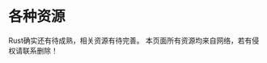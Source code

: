 <script setup>
import { VPTeamMembers } from 'vitepress/theme';

const members = [
  {
    avatar: 'https://www.rust-lang.org/static/images/rust-logo-blk.svg',
    name: 'Rust官网',
    title: '官方提供的学习资料和标准库',
    links: [
      { icon: {
svg:'<svg enable-background="new 0 0 512 512" height="512" viewBox="0 0 512 512" width="512" xmlns="http://www.w3.org/2000/svg"><g fill="#2e2459"><path d="m100.285 45.113c-4.143 0-7.5 3.358-7.5 7.5v11.089c0 4.142 3.357 7.5 7.5 7.5s7.5-3.358 7.5-7.5v-11.089c.001-4.142-3.357-7.5-7.5-7.5z"/><path d="m100.285 318.793c-4.143 0-7.5 3.358-7.5 7.5v11.089c0 4.142 3.358 7.5 7.5 7.5 4.143 0 7.5-3.358 7.5-7.5v-11.089c.001-4.141-3.357-7.5-7.5-7.5z"/><path d="m201.554 45.113c-4.143 0-7.5 3.358-7.5 7.5v11.089c0 4.142 3.357 7.5 7.5 7.5s7.5-3.358 7.5-7.5v-11.089c.001-4.142-3.357-7.5-7.5-7.5z"/><path d="m201.554 318.793c-4.143 0-7.5 3.358-7.5 7.5v11.089c0 4.142 3.357 7.5 7.5 7.5s7.5-3.358 7.5-7.5v-11.089c.001-4.141-3.357-7.5-7.5-7.5z"/><path d="m495.199 364.437h-69.359l33.451-12.175c4.882-1.777 8.786-5.36 10.991-10.09 2.205-4.729 2.441-10.023.664-14.905-3.389-9.313-110.109-302.524-112.44-308.928-3.678-10.103-14.897-15.331-24.996-11.654l-70.011 25.482v-.983c0-10.753-8.749-19.501-19.501-19.501h-77.268c-4.526 0-8.688 1.564-12.001 4.162-3.313-2.598-7.474-4.162-12.001-4.162h-77.266c-10.753 0-19.501 8.749-19.501 19.501v328.752c0 1.551.201 3.053.545 4.5h-29.704c-9.265 0-16.802 7.538-16.802 16.801v24.504c0 9.265 7.537 16.801 16.802 16.801h7.605v67.148c0 9.265 7.537 16.801 16.802 16.801h24.503c9.265 0 16.802-7.537 16.802-16.801v-33.729h155.984c4.143 0 7.5-3.358 7.5-7.5s-3.357-7.5-7.5-7.5h-155.983v-18.418h346.971v18.418h-155.985c-4.143 0-7.5 3.358-7.5 7.5s3.357 7.5 7.5 7.5h155.985v33.729c0 9.265 7.536 16.801 16.801 16.801h24.505c9.265 0 16.802-7.537 16.802-16.801v-15.17c0-4.142-3.357-7.5-7.5-7.5s-7.5 3.358-7.5 7.5v15.173c0 .993-.808 1.8-1.801 1.8h-24.504c-.992 0-1.8-.808-1.8-1.8 0-6.883 0-59.492 0-67.148h28.106v16.973c0 4.142 3.357 7.5 7.5 7.5s7.5-3.358 7.5-7.5v-16.973h7.605c9.265 0 16.801-7.537 16.801-16.801v-24.505c-.001-9.264-7.537-16.802-16.802-16.802zm-38.35-32.039c.407 1.117.349 2.336-.163 3.434s-1.409 1.927-2.526 2.333l-72.181 26.272h-3.839c-.007-.003-.015-.004-.022-.008-1.098-.512-1.926-1.409-2.332-2.526l-19.572-53.773 81.065-29.505zm-24.703-67.869-81.063 29.504-4.25-11.678 81.063-29.505zm-9.38-25.776-81.065 29.506-43.481-119.462 81.066-29.506zm-48.611-133.558-81.064 29.505-4.25-11.679 81.064-29.505zm-110.656-55.601c.486-1.072 1.371-1.962 2.534-2.385l72.608-26.427c.487-.178.991-.262 1.49-.262 1.845 0 3.621 1.147 4.277 2.951l20.363 55.949-81.066 29.506-20.207-55.522v-3.81zm0 310.343c0-7.535.002-254.756.002-261.712 0-.013-.002-.026-.002-.039v-.922l97.244 267.173h-97.789c.344-1.447.545-2.949.545-4.5zm-101.268-328.752c0-2.439 2.061-4.5 4.5-4.5h77.268c2.439 0 4.5 2.061 4.5 4.5v59.541h-86.268zm86.267 74.54v12.428h-86.266v-12.428zm-86.267 27.429h86.268v127.13h-86.268zm86.267 142.131v12.428h-86.266v-12.428zm-86.267 27.427h86.268v57.224c0 2.439-2.061 4.5-4.5 4.5h-77.268c-2.439 0-4.5-2.061-4.5-4.5zm-101.269-271.527c0-2.439 2.061-4.5 4.5-4.5h77.268c2.439 0 4.5 2.061 4.5 4.5v59.541h-86.268zm86.268 74.54v12.428h-86.266v-12.428zm-86.268 27.429h86.268v127.13h-86.268zm86.268 142.131v12.428h-86.266v-12.428zm-86.268 27.427h86.268v57.224c0 2.439-2.061 4.5-4.5 4.5h-77.268c-2.439 0-4.5-2.061-4.5-4.5zm6.552 186.981c0 .993-.808 1.8-1.801 1.8h-24.504c-.993 0-1.801-.808-1.801-1.8v-67.148h28.106zm429.485-83.95c0 .993-.808 1.8-1.8 1.8-24.239 0-454.62 0-478.397 0-.993 0-1.801-.808-1.801-1.8v-24.504c0-.993.808-1.8 1.801-1.8h478.397c.992 0 1.8.808 1.8 1.8z"/><path d="m318.465 67.519-3.792-10.42c-1.416-3.892-5.723-5.902-9.613-4.483-3.893 1.417-5.9 5.72-4.483 9.614l3.792 10.42c1.108 3.046 3.984 4.937 7.049 4.937.851 0 1.718-.146 2.563-.454 3.894-1.417 5.9-5.721 4.484-9.614z"/><path d="m412.069 324.694-3.792-10.42c-1.416-3.891-5.72-5.903-9.614-4.483-3.892 1.417-5.899 5.721-4.482 9.614l3.792 10.42c1.108 3.046 3.984 4.937 7.049 4.937.851 0 1.718-.146 2.564-.454 3.893-1.418 5.9-5.722 4.483-9.614z"/></g></svg>'
},
link: 'https://www.rust-lang.org/zh-CN/learn' },
      { icon: {
svg:'<svg xmlns="http://www.w3.org/2000/svg" width="1em" height="1em" viewBox="0 0 105.1 105.1"><defs><radialGradient id="IconifyId192367d5d86aad47e0" cx="66.024" cy="35.312" r="13.158" gradientUnits="userSpaceOnUse"><stop offset="0" stop-color="#7d7d7d"/><stop offset=".267" stop-color="#7e7c7a"/><stop offset=".45" stop-color="#817871"/><stop offset=".608" stop-color="#867162"/><stop offset=".753" stop-color="#8d684c"/><stop offset=".886" stop-color="#965c30"/><stop offset="1" stop-color="#a04f12"/></radialGradient><radialGradient id="IconifyId192367d5d86aad47e1" cx="62.112" cy="59.65" r="22.181" href="#IconifyId192367d5d86aad47e0"/><radialGradient id="IconifyId192367d5d86aad47e2" cx="78.557" cy="34.677" r="6.267" href="#IconifyId192367d5d86aad47e0"/><radialGradient id="IconifyId192367d5d86aad47e3" cx="40.676" cy="67.188" r="13.356" href="#IconifyId192367d5d86aad47e0"/><radialGradient id="IconifyId192367d5d86aad47e4" cx="27.993" cy="68.059" r="6.308" href="#IconifyId192367d5d86aad47e0"/><radialGradient id="IconifyId192367d5d86aad47e5" cx="27.55" cy="38.75" r=".25" href="#IconifyId192367d5d86aad47e0"/><radialGradient id="IconifyId192367d5d86aad47e6" cx="26.75" cy="44.05" r="6.65" href="#IconifyId192367d5d86aad47e0"/><radialGradient id="IconifyId192367d5d86aad47e7" cx="48.549" cy="25.889" r="6.691" href="#IconifyId192367d5d86aad47e0"/><radialGradient id="IconifyId192367d5d86aad47e8" cx="36.806" cy="33.95" r="10.728" href="#IconifyId192367d5d86aad47e0"/><radialGradient id="IconifyId192367d5d86aad47e9" cx="52.55" cy="52.488" r="52.206" href="#IconifyId192367d5d86aad47e0"/></defs><path fill="url(#IconifyId192367d5d86aad47e0)" d="m62.1 50l4.5-4.5a13.1 13.1 0 0 0 10.1-.2a1.246 1.246 0 0 0 .4-2l-8-8a2.416 2.416 0 0 1 0-3.5l8-8a1.237 1.237 0 0 0-.4-2a12.944 12.944 0 0 0-17.5 16.3l-4.6 4.6Z"/><path fill="url(#IconifyId192367d5d86aad47e1)" d="m53.5 43.7l-6.2-6.2l-7.4 7.4l6.2 6.2l7.4 7.4l22.8 22.8a1.69 1.69 0 0 0 2.4 0l5.1-5.1a1.634 1.634 0 0 0 0-2.4L60.9 51.2Z"/><path fill="url(#IconifyId192367d5d86aad47e2)" d="m80.5 27.8l-6.7 6.7a1.39 1.39 0 0 0 0 1.9l5.1 5.1a1.336 1.336 0 0 0 2-.1a12.91 12.91 0 0 0 1.7-13.2a1.333 1.333 0 0 0-2.1-.4"/><path fill="url(#IconifyId192367d5d86aad47e3)" d="m29.4 59.4l8 8a2.416 2.416 0 0 1 0 3.5l-8 8a1.237 1.237 0 0 0 .4 2a12.916 12.916 0 0 0 17.5-16.2l5-5l-7.4-7.4l-4.9 4.9a13.35 13.35 0 0 0-10.2.2a1.246 1.246 0 0 0-.4 2"/><path fill="url(#IconifyId192367d5d86aad47e4)" d="M25.6 61.3a12.91 12.91 0 0 0-1.7 13.2a1.33 1.33 0 0 0 2.2.4l6.7-6.7a1.39 1.39 0 0 0 0-1.9l-5.1-5.1a1.444 1.444 0 0 0-2.1.1"/><path fill="url(#IconifyId192367d5d86aad47e5)" d="M27.3 39h.5l-.5-.5Z"/><path fill="url(#IconifyId192367d5d86aad47e6)" d="m31.9 46l1.5-1.5l-5.5-5.5h-.5a.9.9 0 0 1 .1-.5l-1.1-1.1l-1.5 1.5l-.9-.8a2.05 2.05 0 0 0-2.9 0l-.4.4a2.05 2.05 0 0 0 0 2.9l8.7 8.7a2.05 2.05 0 0 0 2.9 0l.4-.4a2.05 2.05 0 0 0 0-2.9Z"/><path fill="url(#IconifyId192367d5d86aad47e7)" d="m40.4 23.7l7 7c8.1-5.4 12.6-.9 6.4-7.1c-4.3-4.3-9.7-2.3-13.4.1"/><path fill="url(#IconifyId192367d5d86aad47e8)" d="m46.9 32.6l-.8-.8l-7.1-7.2l-.8-.8a1.933 1.933 0 0 0-2.8 0l-8.7 8.7a2.05 2.05 0 0 0 0 2.9l.6.6l.1.1l.7.7c1.6-2.4 4.7-4.8 2.3-7.1c2.4 2.4-.7 4.8-2.3 7.1l2.1 2.1l4.4 4.4l.8.8a1.97 1.97 0 0 0 1.4.6h.4a2 2 0 0 0 .8-.4c.1-.1.2-.1.2-.2l.4-.4l7.4-7.4l.6-.6l.3-.3a1.4 1.4 0 0 0 .3-.4a1.846 1.846 0 0 0-.3-2.4"/><path fill="url(#IconifyId192367d5d86aad47e9)" d="M52.5.3a1.46 1.46 0 0 0-1.3.7l-2.7 4.4l-1.3.1l-3.5-3.8a1.52 1.52 0 0 0-2.5.5L39.4 7l-1.2.4l-4.2-3a1.64 1.64 0 0 0-2.4 1l-.8 5.1l-1.2.5l-4.7-2.1a1.528 1.528 0 0 0-2.1 1.4l.2 5.2l-1 .8l-5-1.2a1.553 1.553 0 0 0-1.8 1.8l1.2 5l-.8 1l-5.2-.2A1.542 1.542 0 0 0 9 24.8l2.1 4.7l-.6 1.1l-5.1.8a1.618 1.618 0 0 0-1 2.4l3 4.2l-.4 1.4l-4.8 1.8a1.53 1.53 0 0 0-.5 2.5l3.8 3.5l-.1 1.3L1 51.2a1.59 1.59 0 0 0 0 2.6l4.4 2.7l.1 1.3l-3.8 3.5a1.52 1.52 0 0 0 .5 2.5L7 65.7l.4 1.2l-3 4.2a1.618 1.618 0 0 0 1 2.4l5.1.8l.6 1.1L9 80.1a1.528 1.528 0 0 0 1.4 2.1l5.2-.2l.8 1l-1.2 5a1.553 1.553 0 0 0 1.8 1.8l5-1.2l1 .8l-.2 5.2a1.542 1.542 0 0 0 2.1 1.4l4.7-2.1l1.1.6l.8 5.1a1.618 1.618 0 0 0 2.4 1l4.2-3l1.2.4l1.8 4.8a1.53 1.53 0 0 0 2.5.5l3.5-3.8l1.3.1l2.7 4.4a1.59 1.59 0 0 0 2.6 0l2.7-4.4l1.3-.1l3.5 3.8a1.52 1.52 0 0 0 2.5-.5l1.8-4.8l1.2-.4l4.2 3a1.64 1.64 0 0 0 2.4-1l.8-5.1l1.1-.6l4.7 2.1a1.528 1.528 0 0 0 2.1-1.4l-.2-5.2l1-.8l5 1.2a1.553 1.553 0 0 0 1.8-1.8l-1.2-5l.8-1l5.2.2a1.542 1.542 0 0 0 1.4-2.1L94 75.4l.6-1.1l5.1-.8a1.618 1.618 0 0 0 1-2.4l-3-4.2l.4-1.2l4.8-1.8a1.53 1.53 0 0 0 .5-2.5l-3.8-3.5l.1-1.3l4.4-2.7a1.59 1.59 0 0 0 0-2.6l-4.4-2.7l-.1-1.3l3.8-3.5a1.52 1.52 0 0 0-.5-2.5l-4.8-1.8l-.4-1.2l3-4.2a1.64 1.64 0 0 0-1-2.4l-5.1-.8l-.6-1.3l2.1-4.7a1.528 1.528 0 0 0-1.4-2.1l-5.1.2l-.8-1l1.2-5a1.553 1.553 0 0 0-1.8-1.8l-5 1.2l-1-.8l.2-5.2A1.542 1.542 0 0 0 80.3 9l-4.8 2l-1.1-.6l-.8-5.1a1.618 1.618 0 0 0-2.4-1l-4.2 3l-1.3-.3l-1.8-4.8a1.53 1.53 0 0 0-2.5-.5l-3.5 3.8l-1.3-.1L53.9 1a1.51 1.51 0 0 0-1.4-.7m0 9.2a3.03 3.03 0 0 1 3 3.1c0 4.1-6.2 4.1-6.2 0a3.02 3.02 0 0 1 3.2-3.1m7.1 5.1a38.49 38.49 0 0 1 26.2 18.7l-3.7 8.3a2.826 2.826 0 0 0 1.4 3.7l7.1 3.1c.2 2.2 0 6.6 0 6.6a38.7 38.7 0 0 1-7.4 19.9a52 52 0 0 1-3.4 4.1l-6.6-1.4a2.9 2.9 0 0 0-3.4 2.2l-1.6 7.3a38.22 38.22 0 0 1-31.9-.2l-1.6-7.3a2.88 2.88 0 0 0-3.4-2.2l-6.4 1.4c-1.2-1.2-3.3-3.9-3.3-3.9a37.5 37.5 0 0 1-6-12.2s-.4-1.5-.6-2.2c-.1-.3-.1-.6-.2-.9a23 23 0 0 1-.4-2.6c-.1-.4-.1-.8-.2-1.3c-.1-.7-.2-3.1-.2-3.5v-1.3c0-.5.1-1 .1-1.5c0-.4.1-.9.1-1.3l6.7-3a2.823 2.823 0 0 0 1.4-3.8l-3.4-7.7a37.5 37.5 0 0 1 4.9-6.9s.9-1 1.2-1.3c.6-.6 1.2-1.2 1.9-1.8l.2-.2a38.1 38.1 0 0 1 18-8.8l4.8 5a2.84 2.84 0 0 0 4 .1Zm-44.2 23a3 3 0 0 1 1.6.5a3.106 3.106 0 0 1-1.8 5.7a3.1 3.1 0 0 1-3-3.1a3.14 3.14 0 0 1 3.2-3.1m74.1.1a3.03 3.03 0 0 1 3 3.1c0 4.1-6.2 4.1-6.2 0a3.2 3.2 0 0 1 3.2-3.1M29.4 81.4a3.03 3.03 0 0 1 3 3.1c0 4.1-6.2 4.1-6.2 0a3.2 3.2 0 0 1 3.2-3.1m46.1.1a3.03 3.03 0 0 1 3 3.1c0 4.1-6.2 4.1-6.2 0a3.14 3.14 0 0 1 3.2-3.1"/></svg>',
},
link: 'https://doc.rust-lang.org/std/index.html' }
    ]
  },

]
</script>

# 各种资源

Rust确实还有待成熟，相关资源有待完善。
本页面所有资源均来自网络，若有侵权请联系删除！

<VPTeamMembers size="small" :members="members" />